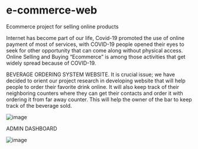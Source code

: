 # e-commerce-web
Ecommerce project for selling online products


Internet has become part of our life, Covid-19 promoted the use of online payment of most of 
services, with COVID-19 people opened their eyes to seek for other opportunity that can come 
along without physical access. Online Selling and Buying “Ecommerce” is among those activities
that get widely spread because of COVID-19.

BEVERAGE ORDERING SYSTEM WEBSITE. It is crucial issue; we have decided to orient 
our project research in developing website that will help people to order their favorite drink online.
It will also keep track of their neighboring counters where they can get their contacts and order it 
with ordering it from far away counter. This will help the owner of the bar to keep track of the 
beverage sold.


![image](https://user-images.githubusercontent.com/88845756/213490580-5ed60342-f039-4f59-8c82-665aac3d01c4.png)


ADMIN DASHBOARD

![image](https://user-images.githubusercontent.com/88845756/213490669-f5862e32-5d0c-45c7-96e3-be2a17f3c331.png)
